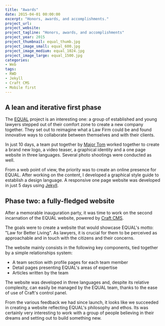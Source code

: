 ```yaml
---
title: "Awards"
date: 2015-04-01 00:00:00
excerpt: "Honors, awards, and accomplishments."
project_url: 
project_website: 
project_tagline: "Honors, awards, and accomplishments"
project_year: 2015
project_thumbnail: equal_thumb.jpg
project_image_small: equal_600.jpg
project_image_medium: equal_1024.jpg
project_image_large: equal_1500.jpg
categories:
- Web
tags:
- RWD
- Jekyll
- Craft CMS
- Mobile first
---
```


## A lean and iterative first phase

The [EQUAL](http://equal-partners.eu) project is an interesting one: a group of established and young lawyers stepped out of their comfort zone to create a new company together. They set out to reimagine what a Law Firm could be and found innovative ways to collaborate between themselves and with their clients.

In just 10 days, a team put together by [Major Tom](http://major-tom-company.eu/) worked together to create a brand new logo, a video teaser, a graphical identity and a one page website in three languages. Several photo shootings were conducted as well.

From a web point of view, the priority was to create an online presence for EQUAL. After working on the content, I developed a graphical style guide to establish a design language. A responsive one page website was developed in just 5 days using [Jekyll](http://jekyllrb.com).

## Phase two: a fully-fledged website

After a memorable inauguration party, it was time to work on the second incarnation of the EQUAL website, powered by [Craft CMS](http://buildwithcraft.com).

The goals were to create a website that would showcase EQUAL's motto: "Law for Better Living". As lawyers, it is crucial for them to be perceived as approachable and in touch with the citizens and their concerns.

The website mainly consists in the following key components, tied together by a simple relationships system:

- A team section with profile pages for each team member
- Detail pages presenting EQUAL's areas of expertise
- Articles written by the team

The website was developed in three languages and, despite its relative complexity, can easily be managed by the EQUAL team, thanks to the ease of use of Craft's control panel.

From the various feedback we had since launch, it looks like we succeeded in creating a website reflecting EQUAL's philosophy and ethos. Its was certainly very interesting to work with a group of people believing in their dreams and setting out to build something new.
